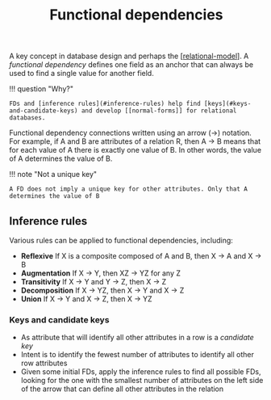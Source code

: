 ﻿---
backlinks:
- title: ER modelling and SQL
  url: /sense/computing/learning-cs/er-modelling.html
tags:
- functional-dependencies
- database-design
- computing
title: Functional dependencies
type: note
---
A key concept in database design and perhaps the [[relational-model]]. A _functional dependency_ defines one field as an anchor that can always be used to find a single value for another field.

!!! question "Why?"

    FDs and [inference rules](#inference-rules) help find [keys](#keys-and-candidate-keys) and develop [[normal-forms]] for relational databases.

Functional dependency connections written using an arrow (→) notation. For example, if A and B are attributes of a relation R, then A → B means that for each value of A there is exactly one value of B. In other words, the value of A determines the value of B.

!!! note "Not a unique key"

    A FD does not imply a unique key for other attributes. Only that A determines the value of B

## Inference rules

Various rules can be applied to functional dependencies, including:

- **Reflexive** If X is a composite composed of A and B, then X → A and X → B
- **Augmentation** If X → Y, then XZ → YZ for any Z
- **Transitivity** If X → Y and Y → Z, then X → Z
- **Decomposition** If X → YZ, then X → Y and X → Z
- **Union** If X → Y and X → Z, then X → YZ

### Keys and candidate keys

- As attribute that will identify all other attributes in a row is a _candidate key_
- Intent is to identify the fewest number of attributes to identify all other row attributes
- Given some initial FDs, apply the inference rules to find all possible FDs, looking for the one with the smallest number of attributes on the left side of the arrow that can define all other attributes in the relation

[//begin]: # "Autogenerated link references for markdown compatibility"
[relational-model]: relational-model "Relational model"
[//end]: # "Autogenerated link references"